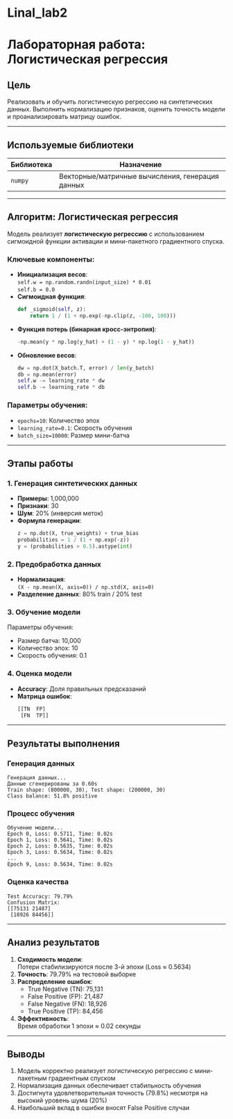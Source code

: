 # Linal_lab2

# Лабораторная работа: Логистическая регрессия

## Цель
Реализовать и обучить логистическую регрессию на синтетических данных. Выполнить нормализацию признаков, оценить точность модели и проанализировать матрицу ошибок.

---

## Используемые библиотеки
| Библиотека | Назначение                                      |
|------------|-------------------------------------------------|
| `numpy`    | Векторные/матричные вычисления, генерация данных |

---

## Алгоритм: Логистическая регрессия
Модель реализует **логистическую регрессию** с использованием сигмоидной функции активации и мини-пакетного градиентного спуска.

### Ключевые компоненты:
- **Инициализация весов**:  
  `self.w = np.random.randn(input_size) * 0.01`  
  `self.b = 0.0`
- **Сигмоидная функция**:  
  ```python
  def _sigmoid(self, z):
      return 1 / (1 + np.exp(-np.clip(z, -100, 100)))
  ```
- **Функция потерь (бинарная кросс-энтропия)**:
  ```python
  -np.mean(y * np.log(y_hat) + (1 - y) * np.log(1 - y_hat))
  ```
- **Обновление весов**:
  ```python
  dw = np.dot(X_batch.T, error) / len(y_batch)
  db = np.mean(error)
  self.w -= learning_rate * dw
  self.b -= learning_rate * db
  ```

### Параметры обучения:
- `epochs=10`: Количество эпох
- `learning_rate=0.1`: Скорость обучения
- `batch_size=10000`: Размер мини-батча

---

## Этапы работы

### 1. Генерация синтетических данных
- **Примеры**: 1,000,000
- **Признаки**: 30
- **Шум**: 20% (инверсия меток)
- **Формула генерации**:
  ```python
  z = np.dot(X, true_weights) + true_bias
  probabilities = 1 / (1 + np.exp(-z))
  y = (probabilities > 0.5).astype(int)
  ```

### 2. Предобработка данных
- **Нормализация**:  
  `(X - np.mean(X, axis=0)) / np.std(X, axis=0)`
- **Разделение данных**: 80% train / 20% test

### 3. Обучение модели
Параметры обучения:
- Размер батча: 10,000
- Количество эпох: 10
- Скорость обучения: 0.1

### 4. Оценка модели
- **Accuracy**: Доля правильных предсказаний
- **Матрица ошибок**:
  ```python
  [[TN  FP]
   [FN  TP]]
  ```

---

## Результаты выполнения

### Генерация данных
```
Генерация данных...
Данные сгенерированы за 0.60s
Train shape: (800000, 30), Test shape: (200000, 30)
Class balance: 51.8% positive
```

### Процесс обучения
```
Обучение модели...
Epoch 0, Loss: 0.5711, Time: 0.02s
Epoch 1, Loss: 0.5641, Time: 0.02s
Epoch 2, Loss: 0.5635, Time: 0.02s
Epoch 3, Loss: 0.5634, Time: 0.02s
...
Epoch 9, Loss: 0.5634, Time: 0.02s
```

### Оценка качества
```
Test Accuracy: 79.79%
Confusion Matrix:
[[75131 21487]
 [18926 84456]]
```

---

## Анализ результатов
1. **Сходимость модели**:  
   Потери стабилизируются после 3-й эпохи (Loss ≈ 0.5634)
2. **Точность**: 79.79% на тестовой выборке
3. **Распределение ошибок**:
   - True Negative (TN): 75,131
   - False Positive (FP): 21,487
   - False Negative (FN): 18,926
   - True Positive (TP): 84,456
4. **Эффективность**:  
   Время обработки 1 эпохи ≈ 0.02 секунды

---

## Выводы
1. Модель корректно реализует логистическую регрессию с мини-пакетным градиентным спуском
2. Нормализация данных обеспечивает стабильность обучения
3. Достигнута удовлетворительная точность (79.8%) несмотря на высокий уровень шума (20%)
4. Наибольший вклад в ошибки вносят False Positive случаи
